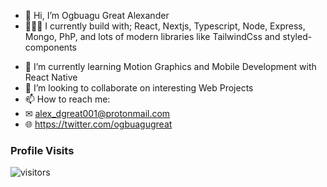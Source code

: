 - 👋 Hi, I’m Ogbuagu Great Alexander
- 👨🏽‍💻 I currently build with; React, Nextjs, Typescript, Node, Express, Mongo, PhP, and lots of modern libraries like TailwindCss and styled-components
<!-- - 👀 I’m interested in ... -->
- 🌱 I’m currently learning Motion Graphics and Mobile Development with React Native
- 💞️ I’m looking to collaborate on interesting Web Projects
- 📫 How to reach me: 
- ✉ alex_dgreat001@protonmail.com
- 🌐 https://twitter.com/ogbuagugreat


### Profile Visits

![visitors](https://komarev.com/ghpvc/?username=devalexdgreat)
